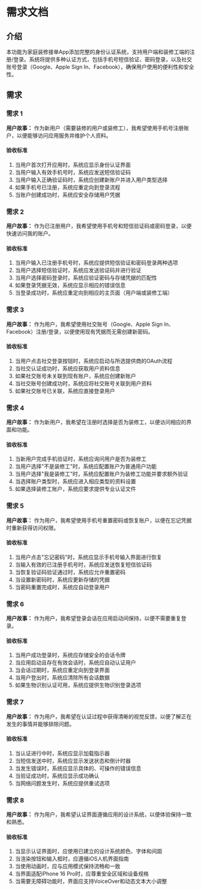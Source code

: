 # 需求文档

## 介绍

本功能为家庭装修接单App添加完整的身份认证系统，支持用户端和装修工端的注册/登录。系统将提供多种认证方式，包括手机号短信验证、密码登录，以及社交账号登录（Google、Apple Sign In、Facebook），确保用户使用的便利性和安全性。

## 需求

### 需求 1

**用户故事：** 作为新用户（需要装修的用户或装修工），我希望使用手机号注册账户，以便能够访问应用服务并维护个人资料。

#### 验收标准

1. 当用户首次打开应用时，系统应显示身份认证界面
2. 当用户输入有效手机号时，系统应发送短信验证码
3. 当用户输入正确验证码时，系统应创建新账户并进入用户类型选择
4. 如果手机号已注册，系统应重定向到登录流程
5. 当账户创建成功时，系统应安全存储用户凭据

### 需求 2

**用户故事：** 作为已注册用户，我希望使用手机号和短信验证码或密码登录，以便快速访问我的账户。

#### 验收标准

1. 当用户输入已注册手机号时，系统应提供短信验证和密码登录两种选项
2. 当用户选择短信验证时，系统应发送验证码并进行验证
3. 当用户选择密码登录时，系统应验证密码与存储凭据的匹配性
4. 如果登录凭据无效，系统应显示相应的错误信息
5. 当登录成功时，系统应重定向到相应的主页面（用户端或装修工端）

### 需求 3

**用户故事：** 作为用户，我希望使用社交账号（Google、Apple Sign In、Facebook）注册/登录，以便使用现有凭据而无需创建新密码。

#### 验收标准

1. 当用户点击社交登录按钮时，系统应启动与所选提供商的OAuth流程
2. 当社交认证成功时，系统应获取用户资料信息
3. 如果社交账号未关联到现有账户，系统应创建新账户
4. 当社交账号创建成功时，系统应将社交账号关联到用户资料
5. 如果社交账号已关联，系统应直接登录用户

### 需求 4

**用户故事：** 作为新用户，我希望在注册时选择是否为装修工，以便访问相应的界面和功能。

#### 验收标准

1. 当新用户完成手机验证时，系统应询问用户是否为装修工
2. 当用户选择"不是装修工"时，系统应配置账户为普通用户功能
3. 当用户选择"我是装修工"时，系统应配置账户为装修工功能并要求额外验证
4. 当选择账户类型时，系统应进入相应类型的资料设置
5. 如果选择装修工账户，系统应要求提供专业认证文件

### 需求 5

**用户故事：** 作为用户，我希望使用手机号重置密码或恢复账户，以便在忘记凭据时重新获得访问权限。

#### 验收标准

1. 当用户点击"忘记密码"时，系统应显示手机号输入界面进行恢复
2. 当输入有效的已注册手机号时，系统应发送恢复短信验证码
3. 当恢复验证码验证通过时，系统应允许重置密码
4. 当设置新密码时，系统应更新存储的凭据
5. 当密码重置完成时，系统应自动登录用户

### 需求 6

**用户故事：** 作为用户，我希望登录会话在应用启动间保持，以便不需要重复登录。

#### 验收标准

1. 当用户成功登录时，系统应存储安全的会话令牌
2. 当应用启动且存在有效会话时，系统应自动认证用户
3. 当会话过期时，系统应重定向到登录界面
4. 当用户登出时，系统应清除所有会话数据
5. 如果生物识别认证可用，系统应提供生物识别登录选项

### 需求 7

**用户故事：** 作为用户，我希望在认证过程中获得清晰的视觉反馈，以便了解正在发生的事情并能够排除问题。

#### 验收标准

1. 当认证进行中时，系统应显示加载指示器
2. 当短信发送中时，系统应显示发送状态和倒计时器
3. 当发生错误时，系统应显示具体的、可操作的错误信息
4. 当验证成功时，系统应显示成功确认
5. 当网络问题发生时，系统应提供重试选项

### 需求 8

**用户故事：** 作为用户，我希望认证界面遵循应用的设计系统，以便体验保持一致和熟悉。

#### 验收标准

1. 当显示认证界面时，应使用已建立的设计系统颜色、字体和间距
2. 当渲染按钮和输入框时，应遵循iOS人机界面指南
3. 当使用动画时，应与应用模式保持流畅和一致
4. 当界面适配iPhone 16 Pro时，应尊重安全区域和设备规格
5. 当需要无障碍功能时，界面应支持VoiceOver和动态文本大小调整